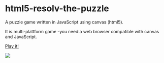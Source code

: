 html5-resolv-the-puzzle
=======================

A puzzle game written in JavaScript using canvas (html5).

It is multi-plattform game -you need a web browser compatible with canvas and JavaScript.

[Play it!](http://binary-sequence.github.com/html5-resolv-the-puzzle/)

<img src="https://raw.github.com/binary-sequence/html5-resolv-the-puzzle/master/screenshot-resolv-the-puzzle.jpg" style="border:0;">
